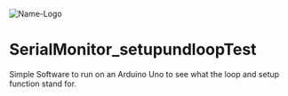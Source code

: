 ![Name-Logo](C:\Users\brand\Pictures\Logos\name-logo.png)


# SerialMonitor_setupundloopTest
Simple Software to run on an Arduino Uno to see what the loop and setup function stand for. 
